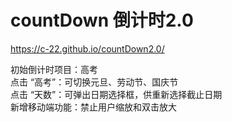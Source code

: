 # countDown 倒计时2.0

https://c-22.github.io/countDown2.0/


初始倒计时项目：高考   
点击 “高考”：可切换元旦、劳动节、国庆节   
点击 “天数”：可弹出日期选择框，供重新选择截止日期   
新增移动端功能：禁止用户缩放和双击放大   
